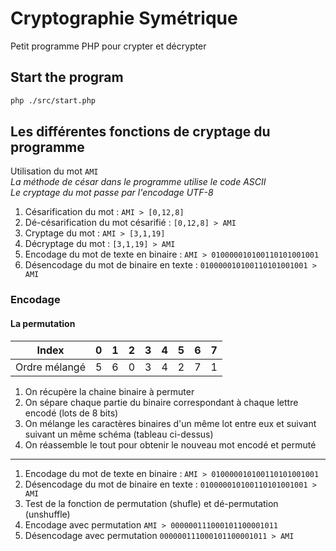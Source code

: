 # Cryptographie Symétrique

Petit programme PHP pour crypter et décrypter

## Start the program

```sh
php ./src/start.php
```

## Les différentes fonctions de cryptage du programme

Utilisation du mot `AMI`  
_La méthode de césar dans le programme utilise le code ASCII_  
_Le cryptage du mot passe par l'encodage UTF-8_

1. Césarification du mot : `AMI > [0,12,8]`
2. Dé-césarification du mot césarifié : `[0,12,8] > AMI`
3. Cryptage du mot : `AMI > [3,1,19]`
4. Décryptage du mot : `[3,1,19] > AMI`
5. Encodage du mot de texte en binaire : `AMI > 010000010100110101001001`
6. Désencodage du mot de binaire en texte : `010000010100110101001001 > AMI`

### Encodage

#### La permutation

Index | 0 | 1 | 2 | 3 | 4 | 5 | 6 | 7
--- | --- | --- | --- | --- | --- | --- | --- | ---
Ordre mélangé | 5 | 6 | 0 | 3 | 4 | 2 | 7 | 1

1. On récupère la chaine binaire à permuter
2. On sépare chaque partie du binaire correspondant à chaque lettre encodé (lots de 8 bits)
3. On mélange les caractères binaires d'un même lot entre eux et suivant suivant un même schéma (tableau ci-dessus)
4. On réassemble le tout pour obtenir le nouveau mot encodé et permuté

---

1. Encodage du mot de texte en binaire : `AMI > 010000010100110101001001`
2. Désencodage du mot de binaire en texte : `010000010100110101001001 > AMI`
3. Test de la fonction de permutation (shufle) et dé-permutation (unshuffle)
4. Encodage avec permutation `AMI > 000000111000101100001011`
5. Désencodage avec permutation `000000111000101100001011 > AMI`

```

```
